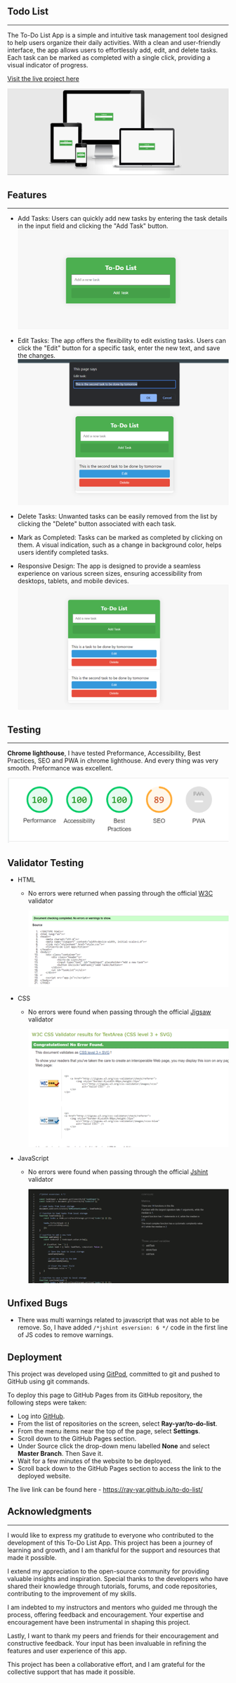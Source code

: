 ## Todo List
---

The To-Do List App is a simple and intuitive task management tool designed to help users organize their daily activities. With a clean and user-friendly interface, the app allows users to effortlessly add, edit, and delete tasks. Each task can be marked as completed with a single click, providing a visual indicator of progress.

<a href="https://ray-yar.github.io/to-do-list/" target="_blank">Visit the live project here</a>

![Todo List MockUp](.docs/responsive.PNG)

## Features
---

- Add Tasks: 
    Users can quickly add new tasks by entering the task details in the input field and clicking the "Add Task" button.
    ![Add](.docs/add.PNG)

- Edit Tasks: 
    The app offers the flexibility to edit existing tasks. Users can click the "Edit" button for a specific task, enter the new text, and save the changes.
    ![Add](.docs/edit.PNG)

- Delete Tasks: 
    Unwanted tasks can be easily removed from the list by clicking the "Delete" button associated with each task.

- Mark as Completed: 
    Tasks can be marked as completed by clicking on them. A visual indication, such as a change in background color, helps users identify completed tasks.

- Responsive Design: 
    The app is designed to provide a seamless experience on various screen sizes, ensuring accessibility from desktops, tablets, and mobile devices.
    ![Add](.docs/list.PNG)

## Testing

---

**Chrome lighthouse**, I have tested Preformance, Accessibility, Best Practices, SEO and PWA in chrome lighthouse. And every thing was very smooth. Preformance was excellent.

![Chrome Lighthouse Preformance](.docs/google.PNG)

## Validator Testing
- HTML
    - No errors were returned when passing through the official <a href="https://validator.w3.org/">W3C</a> validator

        ![HTML Validation](.docs/html.PNG)
        
- CSS
    - No errors were found when passing through the official <a href="https://jigsaw.w3.org/css-validator/">Jigsaw</a> validator

        ![CSS validation](.docs/css.PNG)
        
- JavaScript
    - No errors were found when passing through the official <a href="https://jshint.com/">Jshint</a> validator

        ![JS validation](.docs/js.PNG)

## Unfixed Bugs
- There was multi warnings related to javascript that was not able to be remove. So, I have added `/*jshint esversion: 6 */` code in the first line of JS codes to remove warnings.

## Deployment
This project was developed using <a href="https://gitpod.io/workspaces" target="_blank">GitPod</a>, committed to git and pushed to GitHub using git commands.

To deploy this page to GitHub Pages from its GitHub repository, the following steps were taken:

* Log into <a href="https://github.com/" target="_blank">GitHub</a>.
* From the list of repositories on the screen, select **Ray-yar/to-do-list**.
* From the menu items near the top of the page, select **Settings**.
* Scroll down to the GitHub Pages section.
* Under Source click the drop-down menu labelled **None** and select **Master Branch**. Then Save it.
* Wait for a few minutes of the website to be deployed.
* Scroll back down to the GitHub Pages section to access the link to the deployed website.

The live link can be found here - <a href="https://ray-yar.github.io/to-do-list/" target="_blank">https://ray-yar.github.io/to-do-list/</a>

## Acknowledgments

---

I would like to express my gratitude to everyone who contributed to the development of this To-Do List App. This project has been a journey of learning and growth, and I am thankful for the support and resources that made it possible.

I extend my appreciation to the open-source community for providing valuable insights and inspiration. Special thanks to the developers who have shared their knowledge through tutorials, forums, and code repositories, contributing to the improvement of my skills.

I am indebted to my instructors and mentors who guided me through the process, offering feedback and encouragement. Your expertise and encouragement have been instrumental in shaping this project.

Lastly, I want to thank my peers and friends for their encouragement and constructive feedback. Your input has been invaluable in refining the features and user experience of this app.

This project has been a collaborative effort, and I am grateful for the collective support that has made it possible.